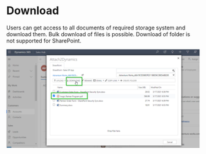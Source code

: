 # Download

Users can get access to all documents of required storage system and download them. Bulk download of files is possible. Download of folder is not supported for SharePoint.

![](../../.gitbook/assets/Download.png)
